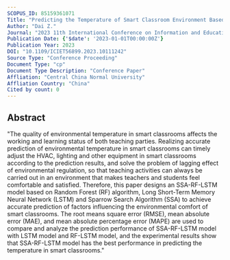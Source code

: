 ```yaml
---
SCOPUS_ID: 85159361071
Title: "Predicting the Temperature of Smart Classroom Environment Based on SSA-RF-LSTM Model"
Author: "Dai Z."
Journal: "2023 11th International Conference on Information and Education Technology, ICIET 2023"
Publication Date: {'$date': '2023-01-01T00:00:00Z'}
Publication Year: 2023
DOI: "10.1109/ICIET56899.2023.10111242"
Source Type: "Conference Proceeding"
Document Type: "cp"
Document Type Description: "Conference Paper"
Affliation: "Central China Normal University"
Affliation Country: "China"
Cited by count: 0
---
```


## Abstract
"The quality of environmental temperature in smart classrooms affects the working and learning status of both teaching parties. Realizing accurate prediction of environmental temperature in smart classrooms can timely adjust the HVAC, lighting and other equipment in smart classrooms according to the prediction results, and solve the problem of lagging effect of environmental regulation, so that teaching activities can always be carried out in an environment that makes teachers and students feel comfortable and satisfied. Therefore, this paper designs an SSA-RF-LSTM model based on Random Forest (RF) algorithm, Long Short-Term Memory Neural Network (LSTM) and Sparrow Search Algorithm (SSA) to achieve accurate prediction of factors influencing the environmental comfort of smart classrooms. The root means square error (RMSE), mean absolute error (MAE), and mean absolute percentage error (MAPE) are used to compare and analyze the prediction performance of SSA-RF-LSTM model with LSTM model and RF-LSTM model, and the experimental results show that SSA-RF-LSTM model has the best performance in predicting the temperature in smart classrooms."
